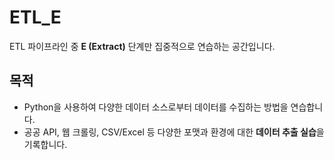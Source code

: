 # ETL_E

ETL 파이프라인 중 **E (Extract)** 단계만 집중적으로 연습하는 공간입니다.

##  목적

- Python을 사용하여 다양한 데이터 소스로부터 데이터를 수집하는 방법을 연습합니다.
- 공공 API, 웹 크롤링, CSV/Excel 등 다양한 포맷과 환경에 대한 **데이터 추출 실습**을 기록합니다.


